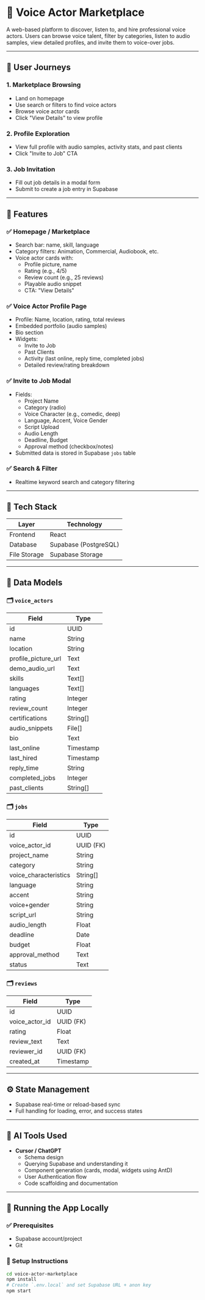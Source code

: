 # 🎤 Voice Actor Marketplace

A web-based platform to discover, listen to, and hire professional voice actors. Users can browse voice talent, filter by categories, listen to audio samples, view detailed profiles, and invite them to voice-over jobs.

---

## 🧭 User Journeys

### 1. Marketplace Browsing
- Land on homepage
- Use search or filters to find voice actors
- Browse voice actor cards
- Click "View Details" to view profile

### 2. Profile Exploration
- View full profile with audio samples, activity stats, and past clients
- Click "Invite to Job" CTA

### 3. Job Invitation
- Fill out job details in a modal form
- Submit to create a job entry in Supabase

---

## 🎨 Features

### ✅ Homepage / Marketplace
- Search bar: name, skill, language
- Category filters: Animation, Commercial, Audiobook, etc.
- Voice actor cards with:
  - Profile picture, name
  - Rating (e.g., 4/5)
  - Review count (e.g., 25 reviews)
  - Playable audio snippet
  - CTA: "View Details"

### ✅ Voice Actor Profile Page
- Profile: Name, location, rating, total reviews
- Embedded portfolio (audio samples)
- Bio section
- Widgets:
  - Invite to Job
  - Past Clients
  - Activity (last online, reply time, completed jobs)
  - Detailed review/rating breakdown

### ✅ Invite to Job Modal
- Fields:
  - Project Name
  - Category (radio)
  - Voice Character (e.g., comedic, deep)
  - Language, Accent, Voice Gender
  - Script Upload
  - Audio Length
  - Deadline, Budget
  - Approval method (checkbox/notes)
- Submitted data is stored in Supabase `jobs` table

### ✅ Search & Filter
- Realtime keyword search and category filtering

---

## 💾 Tech Stack

| Layer        | Technology           |
|--------------|----------------------|
| Frontend     | React                |
| Database     | Supabase (PostgreSQL)|
| File Storage | Supabase Storage     |

---

## 🧩 Data Models

### 🗂 `voice_actors`
| Field             | Type       |
|------------------ |------------|
| id                | UUID       |
| name              | String     |
| location          | String     |
|profile_picture_url| Text       |
|demo_audio_url     | Text       |
|skills             | Text[]     |
|languages          | Text[]     |
| rating            | Integer    |
| review_count      | Integer    |
| certifications    | String[]   |
| audio_snippets    | File[]     |
| bio               | Text       |
| last_online       | Timestamp  |
| last_hired        | Timestamp  |
| reply_time        | String     |
| completed_jobs    | Integer    |
| past_clients      | String[]   |

### 🗂 `jobs`
| Field                | Type       |
|----------------------|------------|
| id                   | UUID       |
| voice_actor_id       | UUID (FK)  |
| project_name         | String     |
| category             | String     |
| voice_characteristics| String[]   |
| language             | String     |
| accent               | String     |
| voice+gender         | String     |
| script_url           | String     |
| audio_length         | Float      |
| deadline             | Date       |
| budget               | Float      |
| approval_method      | Text       |
| status               | Text       |

### 🗂 `reviews`
| Field         | Type      |
|---------------|-----------|
| id            | UUID      |
| voice_actor_id| UUID (FK) |
| rating        | Float     |
| review_text   | Text      |
| reviewer_id   | UUID (FK) |
| created_at    | Timestamp |

---

## ⚙️ State Management

- Supabase real-time or reload-based sync
- Full handling for loading, error, and success states

---

## 🤖 AI Tools Used

- **Cursor / ChatGPT**
  - Schema design
  - Querying Supabase and understanding it
  - Component generation (cards, modal, widgets using AntD)
  - User Authentication flow
  - Code scaffolding and documentation

---

## 🧪 Running the App Locally

### ✅ Prerequisites
- Supabase account/project
- Git

### 🚀 Setup Instructions

```bash
cd voice-actor-marketplace
npm install
# Create `.env.local` and set Supabase URL + anon key
npm start
